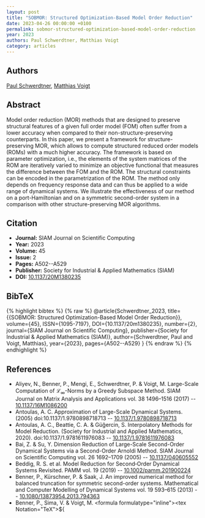 ```yaml
---
layout: post
title: "SOBMOR: Structured Optimization-Based Model Order Reduction"
date: 2023-04-26 00:00:00 +0100
permalink: sobmor-structured-optimization-based-model-order-reduction
year: 2023
authors: Paul Schwerdtner, Matthias Voigt
category: articles
---
```

 
## Authors
[Paul Schwerdtner](authors/paul-schwerdtner), [Matthias Voigt](authors/matthias-voigt)
 
## Abstract
Model order reduction (MOR) methods that are designed to preserve structural features of a given full order model (FOM) often suffer from a lower accuracy when compared to their non-structure-preserving counterparts. In this paper, we present a framework for structure-preserving MOR, which allows to compute structured reduced order models (ROMs) with a much higher accuracy. The framework is based on parameter optimization, i.e., the elements of the system matrices of the ROM are iteratively varied to minimize an objective functional that measures the difference between the FOM and the ROM. The structural constraints can be encoded in the parametrization of the ROM. The method only depends on frequency response data and can thus be applied to a wide range of dynamical systems. We illustrate the effectiveness of our method on a port-Hamiltonian and on a symmetric second-order system in a comparison with other structure-preserving MOR algorithms.
 
## Citation
- **Journal:** SIAM Journal on Scientific Computing
- **Year:** 2023
- **Volume:** 45
- **Issue:** 2
- **Pages:** A502--A529
- **Publisher:** Society for Industrial & Applied Mathematics (SIAM)
- **DOI:** [10.1137/20M1380235](https://doi.org/10.1137/20M1380235)
 
## BibTeX
{% highlight bibtex %}
{% raw %}
@article{Schwerdtner_2023,
  title={{SOBMOR: Structured Optimization-Based Model Order Reduction}},
  volume={45},
  ISSN={1095-7197},
  DOI={10.1137/20m1380235},
  number={2},
  journal={SIAM Journal on Scientific Computing},
  publisher={Society for Industrial & Applied Mathematics (SIAM)},
  author={Schwerdtner, Paul and Voigt, Matthias},
  year={2023},
  pages={A502--A529}
}
{% endraw %}
{% endhighlight %}
 
## References
- Aliyev, N., Benner, P., Mengi, E., Schwerdtner, P. & Voigt, M. Large-Scale Computation of $\mathcal{L}_\infty$-Norms by a Greedy Subspace Method. SIAM Journal on Matrix Analysis and Applications vol. 38 1496–1516 (2017) -- [10.1137/16M1086200](https://doi.org/10.1137/16M1086200)
- Antoulas, A. C. Approximation of Large-Scale Dynamical Systems. (2005) doi:10.1137/1.9780898718713 -- [10.1137/1.9780898718713](https://doi.org/10.1137/1.9780898718713)
- Antoulas, A. C., Beattie, C. A. & Güğercin, S. Interpolatory Methods for Model Reduction. (Society for Industrial and Applied Mathematics, 2020). doi:10.1137/1.9781611976083 -- [10.1137/1.9781611976083](https://doi.org/10.1137/1.9781611976083)
- Bai, Z. & Su, Y. Dimension Reduction of Large-Scale Second-Order Dynamical Systems via a Second-Order Arnoldi Method. SIAM Journal on Scientific Computing vol. 26 1692–1709 (2005) -- [10.1137/040605552](https://doi.org/10.1137/040605552)
- Beddig, R. S. et al. Model Reduction for Second‐Order Dynamical Systems Revisited. PAMM vol. 19 (2019) -- [10.1002/pamm.201900224](https://doi.org/10.1002/pamm.201900224)
- Benner, P., Kürschner, P. & Saak, J. An improved numerical method for balanced truncation for symmetric second-order systems. Mathematical and Computer Modelling of Dynamical Systems vol. 19 593–615 (2013) -- [10.1080/13873954.2013.794363](https://doi.org/10.1080/13873954.2013.794363)
- Benner, P., Sima, V. & Voigt, M. &lt;formula formulatype="inline"&gt;&lt;tex Notation="TeX"&gt;${